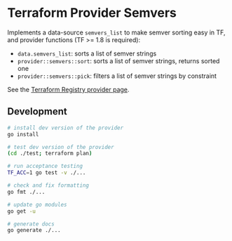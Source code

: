 # Terraform Provider Semvers

Implements a data-source `semvers_list` to make semver sorting easy in TF, and
provider functions (TF >= 1.8 is required):
- `data.semvers_list`: sorts a list of semver strings
- `provider::semvers::sort`: sorts a list of semver strings, returns sorted one
- `provider::semvers::pick`: filters a list of semver strings by constraint


See the [Terraform Registry provider page][1].

[1]: https://registry.terraform.io/providers/anapsix/semvers

## Development

```sh
# install dev version of the provider
go install

# test dev version of the provider
(cd ./test; terraform plan)

# run acceptance testing
TF_ACC=1 go test -v ./...

# check and fix formatting
go fmt ./...

# update go modules
go get -u

# generate docs
go generate ./...
```

